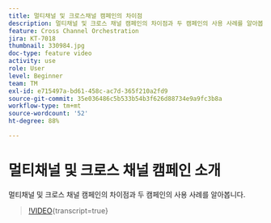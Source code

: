 ```yaml
---
title: 멀티채널 및 크로스채널 캠페인의 차이점
description: 멀티채널 및 크로스 채널 캠페인의 차이점과 두 캠페인의 사용 사례를 알아봅니다.
feature: Cross Channel Orchestration
jira: KT-7018
thumbnail: 330984.jpg
doc-type: feature video
activity: use
role: User
level: Beginner
team: TM
exl-id: e715497a-bd61-458c-ac7d-365f210a2fd9
source-git-commit: 35e036486c5b533b54b3f626d88734e9a9fc3b8a
workflow-type: tm+mt
source-wordcount: '52'
ht-degree: 88%

---
```


# 멀티채널 및 크로스 채널 캠페인 소개

멀티채널 및 크로스 채널 캠페인의 차이점과 두 캠페인의 사용 사례를 알아봅니다.

>[!VIDEO](https://video.tv.adobe.com/v/330984?quality=12&learn=on){transcript=true}

